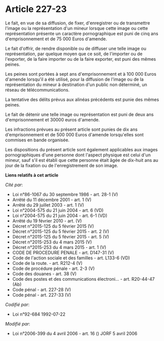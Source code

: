 # Article 227-23

Le fait, en vue de sa diffusion, de fixer, d'enregistrer ou de transmettre l'image ou la représentation d'un mineur lorsque
cette image ou cette représentation présente un caractère pornographique est puni de cinq ans d'emprisonnement et de 75 000
Euros d'amende.

Le fait d'offrir, de rendre disponible ou de diffuser une telle image ou représentation, par quelque moyen que ce soit, de
l'importer ou de l'exporter, de la faire importer ou de la faire exporter, est puni des mêmes peines.

Les peines sont portées à sept ans d'emprisonnement et à 100 000 Euros d'amende lorsqu'il a été utilisé, pour la diffusion de
l'image ou de la représentation du mineur à destination d'un public non déterminé, un réseau de télécommunications.

La tentative des délits prévus aux alinéas précédents est punie des mêmes peines.

Le fait de détenir une telle image ou représentation est puni de deux ans d'emprisonnement et 30000 euros d'amende.

Les infractions prévues au présent article sont punies de dix ans d'emprisonnement et de 500 000 Euros d'amende lorsqu'elles
sont commises en bande organisée.

Les dispositions du présent article sont également applicables aux images pornographiques d'une personne dont l'aspect
physique est celui d'un mineur, sauf s'il est établi que cette personne était âgée de dix-huit ans au jour de la fixation ou
de l'enregistrement de son image.

**Liens relatifs à cet article**

_Cité par_:

  - Loi n°86-1067 du 30 septembre 1986 - art. 28-1 (V)
  - Arrêté du 11 décembre 2001 - art. 1 (V)
  - Arrêté du 29 juillet 2003 - art. 1 (V)
  - Loi n°2004-575 du 21 juin 2004 - art. 6 (VD)
  - Loi n°2004-575 du 21 juin 2004 - art. 6-1 (VD)
  - Arrêté du 19 février 2010 - art. (V)
  - Décret n°2015-125 du 5 février 2015 (V)
  - Décret n°2015-125 du 5 février 2015 - art. 2 (V)
  - Décret n°2015-125 du 5 février 2015 - art. 5 (V)
  - Décret n°2015-253 du 4 mars 2015 (V)
  - Décret n°2015-253 du 4 mars 2015 - art. 1 (V)
  - CODE DE PROCEDURE PENALE - art. D147-31 (V)
  - Code de l'action sociale et des familles - art. L133-6 (VD)
  - Code de la route. - art. R212-4 (V)
  - Code de procédure pénale - art. 2-3 (V)
  - Code des douanes - art. 38 (V)
  - Code des postes et des communications électroni... - art. R20-44-47 (Ab)
  - Code pénal - art. 227-28 (V)
  - Code pénal - art. 227-33 (V)

_Codifié par_:

  - Loi n°92-684 1992-07-22

_Modifié par_:

  - Loi n°2006-399 du 4 avril 2006 - art. 16 () JORF 5 avril 2006
